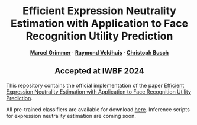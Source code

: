 
<!-- # NeutrEx -->
<h1 align="center"> Efficient Expression Neutrality Estimation with Application to Face Recognition Utility Prediction</h1>
<p align="center">

  <p align="center">
    <a href="https://www.ntnu.no/ansatte/marceg"><strong>Marcel Grimmer</strong></a>    
    ·
    <a href="https://people.utwente.nl/r.n.j.veldhuis"><strong>Raymond Veldhuis</strong></a>
    ·
    <a href="https://www.ntnu.edu/employees/christoph.busch"><strong>Christoph Busch</strong></a>

  </p>
  <h2 align="center">Accepted at IWBF 2024 </h2>
  <div align="center">
  </div>

This repository contains the official implementation of the paper [Efficient Expression Neutrality Estimation with Application to Face Recognition Utility Prediction](https://arxiv.org/abs/2402.05548).

All pre-trained classifiers are available for download [here](https://cloud.h-da.de/s/nHdxTPrzi6rmCpw). Inference scripts for expression neutrality estimation are coming soon.
